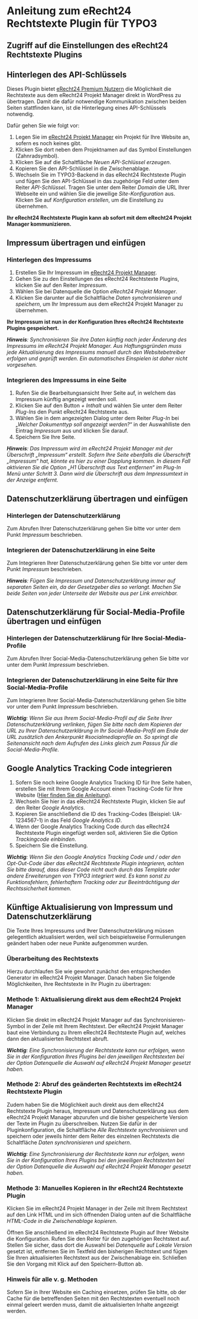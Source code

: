 Anleitung zum eRecht24 Rechtstexte Plugin für TYPO3
=======================================================

Zugriff auf die Einstellungen des eRecht24 Rechtstexte Plugins
--------------------------------------------------------------

Hinterlegen des API-Schlüssels
------------------------------

Dieses Plugin bietet [eRecht24 Premium Nutzern](https://www.e-recht24.de/mitglieder/) die Möglichkeit die Rechtstexte aus dem eRecht24 Projekt Manager direkt in WordPress zu übertragen. Damit die dafür notwendige Kommunikation zwischen beiden Seiten stattfinden kann, ist die Hinterlegung eines API-Schlüssels notwendig.

Dafür gehen Sie wie folgt vor:

1. Legen Sie im [eRecht24 Projekt Manager](https://www.e-recht24.de/mitglieder/tools/projekt-manager/) ein Projekt für Ihre Website an, sofern es noch keines gibt.
2. Klicken Sie dort neben dem Projektnamen auf das Symbol Einstellungen (Zahnradsymbol).
3. Klicken Sie auf die Schaltfläche _Neuen API-Schlüssel erzeugen_.
4. Kopieren Sie den API-Schlüssel in die Zwischenablage.
5. Wechseln Sie im TYPO3-Backend in das eRecht24 Rechtstexte Plugin und fügen Sie den API-Schlüssel in das zugehörige Feld unter dem Reiter _API-Schlüssel_. Tragen Sie unter dem Reiter _Domain_ die URL Ihrer Webseite ein und wählen Sie die jeweilige _Site-Konfiguration_ aus. Klicken Sie auf _Konfiguration erstellen_, um die Einstellung zu übernehmen.

**Ihr eRecht24 Rechtstexte Plugin kann ab sofort mit dem eRecht24 Projekt Manager kommunizieren.**

Impressum übertragen und einfügen
---------------------------------

### Hinterlegen des Impressums

1. Erstellen Sie Ihr Impressum im [eRecht24 Projekt Manager](https://www.e-recht24.de/mitglieder/tools/projekt-manager/).
2. Gehen Sie zu den Einstellungen des eRecht24 Rechtstexte Plugins, klicken Sie auf den Reiter _Impressum_.
3. Wählen Sie bei Datenquelle die Option _eRecht24 Projekt Manager_.
4. Klicken Sie darunter auf die Schaltfläche _Daten synchronisieren und speichern_, um Ihr Impressum aus dem eRecht24 Projekt Manager zu übernehmen.

**Ihr Impressum ist nun in der Konfiguration Ihres eRecht24 Rechtstexte Plugins gespeichert.**

_**Hinweis**: Synchronisieren Sie ihre Daten künftig nach jeder Änderung des Impressums im eRecht24 Projekt Manager. Aus Haftungsgründen muss jede Aktualisierung des Impressums manuell durch den Websitebetreiber erfolgen und geprüft werden. Ein automatisches Einspielen ist daher nicht vorgesehen._

### Integrieren des Impressums in eine Seite

1. Rufen Sie die Bearbeitungsansicht Ihrer Seite auf, in welchem das Impressum künftig angezeigt werden soll.
2. Klicken Sie auf den Button _+ Inthalt_ und wählen Sie unter dem Reiter _Plug-Ins_ den Punkt eRecht24 Rechtstexte aus.
3. Wählen Sie in dem angezeigten Dialog unter dem Reiter _Plug-In_ bei „_Welcher Dokumenttyp soll angezeigt werden?_“ in der Auswahlliste den Eintrag _Impressum_ aus und klicken Sie darauf.
4. Speichern Sie Ihre Seite.

_**Hinweis**: Das Impressum wird im eRecht24 Projekt Manager mit der Überschrift „Impressum“ erstellt. Sofern Ihre Seite ebenfalls die Überschrift „Impressum“ hat, könnte es hier zu einer Dopplung kommen. In diesem Fall aktivieren Sie die Option „H1 Überschrift aus Text entfernen“ im Plug-In Menü unter Schritt 3. Dann wird die Überschrift aus dem Impressumtext in der Anzeige entfernt._

Datenschutzerklärung übertragen und einfügen
--------------------------------------------

### Hinterlegen der Datenschutzerklärung

Zum Abrufen Ihrer Datenschutzerklärung gehen Sie bitte vor unter dem Punkt _Impressum_ beschrieben.

### Integrieren der Datenschutzerklärung in eine Seite

Zum Integrieren Ihrer Datenschutzerklärung gehen Sie bitte vor unter dem Punkt _Impressum_ beschrieben.

_**Hinweis**: Fügen Sie Impressum und Datenschutzerklärung immer auf separaten Seiten ein, da der Gesetzgeber dies so verlangt. Machen Sie beide Seiten von jeder Unterseite der Website aus per Link erreichbar._

Datenschutzerklärung für Social-Media-Profile übertragen und einfügen
---------------------------------------------------------------------

### Hinterlegen der Datenschutzerklärung für Ihre Social-Media-Profile

Zum Abrufen Ihrer Social-Media-Datenschutzerklärung gehen Sie bitte vor unter dem Punkt _Impressum_ beschrieben.

### Integrieren der Datenschutzerklärung in eine Seite für Ihre Social-Media-Profile

Zum Integrieren Ihrer Social-Media-Datenschutzerklärung gehen Sie bitte vor unter dem Punkt _Impressum_ beschrieben.

_**Wichtig**: Wenn Sie aus Ihrem Social-Media-Profil auf die Seite Ihrer Datenschutzerklärung verlinken, fügen Sie bitte nach dem Kopieren der URL zu Ihrer Datenschutzerklärung in Ihr Social-Media-Profil am Ende der URL zusätzlich den Ankerpunkt #socialmediaprofile an. So springt die Seitenansicht nach dem Aufrufen des Links gleich zum Passus für die Social-Media-Profile._

Google Analytics Tracking Code integrieren
------------------------------------------

1. Sofern Sie noch keine Google Analytics Tracking ID für Ihre Seite haben, erstellen Sie mit Ihrem Google Account einen Tracking-Code für Ihre Website ([Hier finden Sie die Anleitung](https://support.google.com/analytics/answer/1008015?hl=de)).
2. Wechseln Sie hier in das eRecht24 Rechtstexte Plugin, klicken Sie auf den Reiter _Google Analytics_.
3. Kopieren Sie anschließend die ID des Tracking-Codes (Beispiel: UA-1234567-1) in das Feld _Google Analytics ID_.
4. Wenn der Google Analytics Tracking Code durch das eRecht24 Rechtstexte Plugin eingefügt werden soll, aktivieren Sie die Option _Trackingcode einbinden_.
5. Speichern Sie die Einstellung.

_**Wichtig**: Wenn Sie den Google Analytics Tracking Code und / oder den Opt-Out-Code über das eRecht24 Rechtstexte Plugin integrieren, achten Sie bitte darauf, dass dieser Code nicht auch durch das Template oder andere Erweiterungen von TYPO3 integriert wird. Es kann sonst zu Funktionsfehlern, fehlerhaftem Tracking oder zur Beeinträchtigung der Rechtssicherheit kommen._

Künftige Aktualisierung von Impressum und Datenschutzerklärung
--------------------------------------------------------------

Die Texte Ihres Impressums und Ihrer Datenschutzerklärung müssen gelegentlich aktualisiert werden, weil sich beispielsweise Formulierungen geändert haben oder neue Punkte aufgenommen wurden.

### Überarbeitung des Rechtstexts

Hierzu durchlaufen Sie wie gewohnt zunächst den entsprechenden Generator im eRecht24 Projekt Manager. Danach haben Sie folgende Möglichkeiten, Ihre Rechtstexte in Ihr Plugin zu übertragen:

### Methode 1: Aktualisierung direkt aus dem eRecht24 Projekt Manager

Klicken Sie direkt im eRecht24 Projekt Manager auf das Synchronisieren-Symbol in der Zeile mit Ihrem Rechtstext. Der eRecht24 Projekt Manager baut eine Verbindung zu Ihrem eRecht24 Rechtstexte Plugin auf, welches dann den aktualisierten Rechtstext abruft.

_**Wichtig**: Eine Synchronisierung der Rechtstexte kann nur erfolgen, wenn Sie in der Konfiguration Ihres Plugins bei den jeweiligen Rechtstexten bei der Option Datenquelle die Auswahl auf eRecht24 Projekt Manager gesetzt haben._

### Methode 2: Abruf des geänderten Rechtstexts im eRecht24 Rechtstexte Plugin

Zudem haben Sie die Möglichkeit auch direkt aus dem eRecht24 Rechtstexte Plugin heraus, Impressum und Datenschutzerklärung aus dem eRecht24 Projekt Manager abzurufen und die bisher gespeicherte Version der Texte im Plugin zu überschreiben. Nutzen Sie dafür in der Pluginkonfiguration, die Schaltfläche _Alle Rechtstexte synchronisieren_ und speichern oder jeweils hinter dem Reiter des einzelnen Rechtstexts die Schaltfläche _Daten synchronisieren und speichern_.

_**Wichtig**: Eine Synchronisierung der Rechtstexte kann nur erfolgen, wenn Sie in der Konfiguration Ihres Plugins bei den jeweiligen Rechtstexten bei der Option Datenquelle die Auswahl auf eRecht24 Projekt Manager gesetzt haben._

### Methode 3: Manuelles Kopieren in Ihr eRecht24 Rechtstexte Plugin

Klicken Sie im eRecht24 Projekt Manager in der Zeile mit Ihrem Rechtstext auf den Link HTML und im sich öffnenden Dialog unten auf die Schaltfläche _HTML-Code in die Zwischenablage kopieren_.

Öffnen Sie anschließend im eRecht24 Rechtstexte Plugin auf Ihrer Website die Konfiguration. Rufen Sie den Reiter für den zugehörigen Rechtstext auf. Stellen Sie sicher, dass dort die Auswahl bei _Datenquelle_ auf _Lokale Version_ gesetzt ist, entfernen Sie im Textfeld den bisherigen Rechtstext und fügen Sie Ihren aktualisierten Rechtstext aus der Zwischenablage ein. Schließen Sie den Vorgang mit Klick auf den Speichern-Button ab.

### Hinweis für alle v. g. Methoden

Sofern Sie in Ihrer Website ein Caching einsetzen, prüfen Sie bitte, ob der Cache für die betreffenden Seiten mit den Rechtstexten eventuell noch einmal geleert werden muss, damit die aktualisierten Inhalte angezeigt werden.
